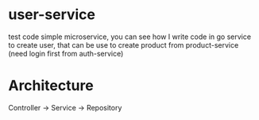 # user-service
test code simple microservice, you can see how I write code in go
service to create user, that can be use to create product from product-service (need login first from auth-service)
# Architecture
Controller -> Service -> Repository
